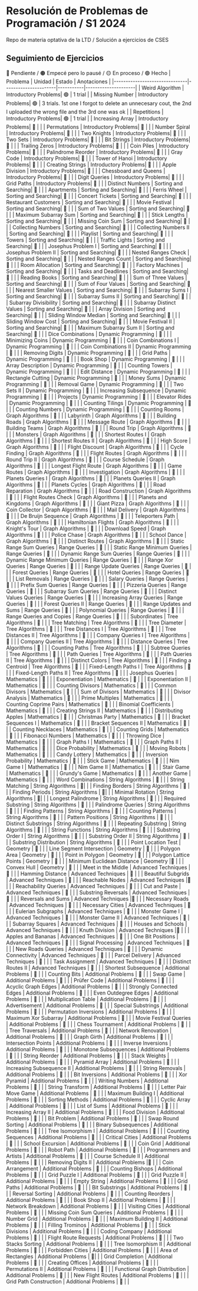 # Resolución de Problemas de Programación / S1 2024
Repo de materia optativa de la LTD / Solución a ejercicios de CSES 
## Seguimiento de Ejercicios
🔴 Pendiente / 🟠 Empecé pero lo pausé / 🟡 En proceso / 🟢 Hecho
| Problema                      | Unidad               | Estado    | Anotaciones         |
|-------------------------------|----------------------|-----------|---------------------|
| Weird Algorithm               | Introductory Problems|   🟢      |      1 trial               |
| Missing Number                | Introductory Problems|   🟢      |    3 trials. 1st one I forgot to delete an unnecesary cout, the 2nd I uploaded the wrong file and the 3rd one was ok                  |
| Repetitions                   | Introductory Problems|   🟢     |         1 trial            |
| Increasing Array              | Introductory Problems|   🔴      |                     |
| Permutations                  | Introductory Problems|   🔴      |                     |
| Number Spiral                 | Introductory Problems|   🔴      |                     |
| Two Knights                   | Introductory Problems|   🔴      |                     |
| Two Sets                      | Introductory Problems|   🔴      |                     |
| Bit Strings                   | Introductory Problems|   🔴      |                     |
| Trailing Zeros                | Introductory Problems|   🔴      |                     |
| Coin Piles                    | Introductory Problems|   🔴      |                     |
| Palindrome Reorder            | Introductory Problems|   🔴      |                     |
| Gray Code                     | Introductory Problems|   🔴      |                     |
| Tower of Hanoi                | Introductory Problems|   🔴      |                     |
| Creating Strings              | Introductory Problems|   🔴      |                     |
| Apple Division                | Introductory Problems|   🔴      |                     |
| Chessboard and Queens         | Introductory Problems|   🔴      |                     |
| Digit Queries                 | Introductory Problems|   🔴      |                     |
| Grid Paths                    | Introductory Problems|   🔴      |                     |
| Distinct Numbers              | Sorting and Searching|   🔴      |                     |
| Apartments                    | Sorting and Searching|   🔴      |                     |
| Ferris Wheel                  | Sorting and Searching|   🔴      |                     |
| Concert Tickets               | Sorting and Searching|   🔴      |                     |
| Restaurant Customers          | Sorting and Searching|   🔴      |                     |
| Movie Festival                | Sorting and Searching|   🔴      |                     |
| Sum of Two Values             | Sorting and Searching|   🔴      |                     |
| Maximum Subarray Sum          | Sorting and Searching|   🔴      |                     |
| Stick Lengths                 | Sorting and Searching|   🔴      |                     |
| Missing Coin Sum              | Sorting and Searching|   🔴      |                     |
| Collecting Numbers            | Sorting and Searching|   🔴      |                     |
| Collecting Numbers II         | Sorting and Searching|   🔴      |                     |
| Playlist                      | Sorting and Searching|   🔴      |                     |
| Towers                        | Sorting and Searching|   🔴      |                     |
| Traffic Lights                | Sorting and Searching|   🔴      |                     |
| Josephus Problem I            | Sorting and Searching|   🔴      |                     |
| Josephus Problem II           | Sorting and Searching|   🔴      |                     |
| Nested Ranges Check           | Sorting and Searching|   🔴      |                     |
| Nested Ranges Count           | Sorting and Searching|   🔴      |                     |
| Room Allocation               | Sorting and Searching|  🔴       |                     |
| Factory Machines              | Sorting and Searching|  🔴       |                     |
| Tasks and Deadlines           | Sorting and Searching|     🔴    |                     |
| Reading Books                 | Sorting and Searching|  🔴       |                     |
| Sum of Three Values           | Sorting and Searching|    🔴     |                     |
| Sum of Four Values            | Sorting and Searching|    🔴     |                     |
| Nearest Smaller Values        | Sorting and Searching|     🔴    |                     |
| Subarray Sums I               | Sorting and Searching|    🔴     |                     |
| Subarray Sums II              | Sorting and Searching|    🔴     |                     |
| Subarray Divisibility         | Sorting and Searching|    🔴     |                     |
| Subarray Distinct Values      | Sorting and Searching|    🔴     |                     |
| Array Division                | Sorting and Searching|    🔴     |                     |
| Sliding Window Median         | Sorting and Searching|    🔴     |                     |
| Sliding Window Cost           | Sorting and Searching|    🔴     |                     |
| Movie Festival II             | Sorting and Searching|    🔴     |                     |
| Maximum Subarray Sum II       | Sorting and Searching|    🔴     |                     |
| Dice Combinations             | Dynamic Programming  |    🔴     |                     |
| Minimizing Coins              | Dynamic Programming  |    🔴     |                     |
| Coin Combinations I           | Dynamic Programming  |   🔴      |                     |
| Coin Combinations II          | Dynamic Programming  |  🔴       |                     |
| Removing Digits               | Dynamic Programming  |   🔴      |                     |
| Grid Paths                    | Dynamic Programming  |   🔴      |                     |
| Book Shop                     | Dynamic Programming  |   🔴      |                     |
| Array Description             | Dynamic Programming  |   🔴      |                     |
| Counting Towers               | Dynamic Programming  |   🔴      |                     |
| Edit Distance                 | Dynamic Programming  |   🔴      |                     |
| Rectangle Cutting             | Dynamic Programming  |   🔴      |                     |
| Money Sums                    | Dynamic Programming  |     🔴    |                     |
| Removal Game                  | Dynamic Programming  |   🔴      |                     |
| Two Sets II                   | Dynamic Programming  |     🔴    |                     |
| Increasing Subsequence        | Dynamic Programming  |    🔴     |                     |
| Projects                      | Dynamic Programming  |    🔴     |                     |
| Elevator Rides                | Dynamic Programming  |     🔴    |                     |
| Counting Tilings              | Dynamic Programming  |    🔴     |                     |
| Counting Numbers              | Dynamic Programming  |    🔴     |                     |
| Counting Rooms                | Graph Algorithms     |   🔴      |                     |
| Labyrinth                     | Graph Algorithms     |     🔴    |                     |
| Building Roads                | Graph Algorithms     |   🔴      |                     |
| Message Route                 | Graph Algorithms     |     🔴    |                     |
| Building Teams                | Graph Algorithms     |     🔴    |                     |
| Round Trip                    | Graph Algorithms     |     🔴    |                     |
| Monsters                      | Graph Algorithms     |      🔴   |                     |
| Shortest Routes I             | Graph Algorithms     |     🔴    |                     |
| Shortest Routes II            | Graph Algorithms     |    🔴     |                     |
| High Score                    | Graph Algorithms     |    🔴     |                     |
| Flight Discount               | Graph Algorithms     |    🔴     |                     |
| Cycle Finding                 | Graph Algorithms     |     🔴    |                     |
| Flight Routes                 | Graph Algorithms     |    🔴     |                     |
| Round Trip II                 | Graph Algorithms     |    🔴     |                     |
| Course Schedule               | Graph Algorithms     |    🔴     |                     |
| Longest Flight Route          | Graph Algorithms     |   🔴      |                     |
| Game Routes                   | Graph Algorithms     |   🔴      |                     |
| Investigation                 | Graph Algorithms     |   🔴      |                     |
| Planets Queries I             | Graph Algorithms     |   🔴      |                     |
| Planets Queries II            | Graph Algorithms     |   🔴      |                     |
| Planets Cycles                | Graph Algorithms     |   🔴      |                     |
| Road Reparation               | Graph Algorithms     |   🔴      |                     |
| Road Construction             | Graph Algorithms     |   🔴      |                     |
| Flight Routes Check           | Graph Algorithms     |  🔴       |                     |
| Planets and Kingdoms          | Graph Algorithms     |  🔴       |                     |
| Giant Pizza                   | Graph Algorithms     |  🔴       |                     |
| Coin Collector                | Graph Algorithms     |    🔴     |                     |
| Mail Delivery                 | Graph Algorithms     |    🔴     |                     |
| De Bruijn Sequence            | Graph Algorithms     |    🔴     |                     |
| Teleporters Path              | Graph Algorithms     |    🔴     |                     |
| Hamiltonian Flights           | Graph Algorithms     |   🔴      |                     |
| Knight's Tour                 | Graph Algorithms     |   🔴      |                     |
| Download Speed                | Graph Algorithms     |   🔴      |                     |
| Police Chase                  | Graph Algorithms     |   🔴      |                     |
| School Dance                  | Graph Algorithms     |   🔴      |                     |
| Distinct Routes               | Graph Algorithms     |    🔴     |                     |
| Static Range Sum Queries      | Range Queries        |    🔴     |                     |
| Static Range Minimum Queries  | Range Queries        |    🔴     |                     |
| Dynamic Range Sum Queries     | Range Queries        |   🔴      |                     |
| Dynamic Range Minimum Queries | Range Queries        |    🔴     |                     |
| Range Xor Queries             | Range Queries        |     🔴    |                     |
| Range Update Queries          | Range Queries        |     🔴    |                     |
| Forest Queries                | Range Queries        |     🔴    |                     |
| Hotel Queries                 | Range Queries        |    🔴     |                     |
| List Removals                 | Range Queries        |   🔴      |                     |
| Salary Queries                | Range Queries        |   🔴      |                     |
| Prefix Sum Queries            | Range Queries        |   🔴      |                     |
| Pizzeria Queries              | Range Queries        |    🔴     |                     |
| Subarray Sum Queries          | Range Queries        |   🔴      |                     |
| Distinct Values Queries       | Range Queries        |   🔴      |                     |
| Increasing Array Queries      | Range Queries        |   🔴      |                     |
| Forest Queries II             | Range Queries        |   🔴      |                     |
| Range Updates and Sums        | Range Queries        |   🔴      |                     |
| Polynomial Queries            | Range Queries        |   🔴      |                     |
| Range Queries and Copies      | Range Queries        |   🔴      |                     |
| Subordinates                  | Tree Algorithms      |   🔴      |                     |
| Tree Matching                 | Tree Algorithms      |   🔴      |                     |
| Tree Diameter                 | Tree Algorithms      |    🔴     |                     |
| Tree Distances I              | Tree Algorithms      |    🔴    |                     |
| Tree Distances II             | Tree Algorithms      |    🔴     |                     |
| Company Queries I             | Tree Algorithms      |    🔴     |                     |
| Company Queries II            | Tree Algorithms      |   🔴      |                     |
| Distance Queries              | Tree Algorithms      |   🔴      |                     |
| Counting Paths                | Tree Algorithms      |  🔴       |                     |
| Subtree Queries               | Tree Algorithms      |   🔴      |                     |
| Path Queries                  | Tree Algorithms      |  🔴       |                     |
| Path Queries II               | Tree Algorithms      |  🔴       |                     |
| Distinct Colors               | Tree Algorithms      |   🔴      |                     |
| Finding a Centroid            | Tree Algorithms      |  🔴       |                     |
| Fixed-Length Paths I          | Tree Algorithms      |  🔴       |                     |
| Fixed-Length Paths II         | Tree Algorithms      |  🔴       |                     |
| Josephus Queries              | Mathematics          |  🔴       |                     |
| Exponentiation                | Mathematics          |  🔴       |                     |
| Exponentiation II             | Mathematics          |   🔴      |                     |
| Counting Divisors             | Mathematics          |   🔴      |                     |
| Common Divisors               | Mathematics          |   🔴      |                     |
| Sum of Divisors               | Mathematics          |   🔴      |                     |
| Divisor Analysis              | Mathematics          |   🔴      |                     |
| Prime Multiples               | Mathematics          |   🔴      |                     |
| Counting Coprime Pairs        | Mathematics          |   🔴      |                     |
| Binomial Coefficients         | Mathematics          |  🔴       |                     |
| Creating Strings II           | Mathematics          |  🔴       |                     |
| Distributing Apples           | Mathematics          |  🔴       |                     |
| Christmas Party               | Mathematics          |  🔴       |                     |
| Bracket Sequences I           | Mathematics          |  🔴       |                     |
| Bracket Sequences II          | Mathematics          |  🔴       |                     |
| Counting Necklaces            | Mathematics          |  🔴       |                     |
| Counting Grids                | Mathematics          |  🔴       |                     |
| Fibonacci Numbers             | Mathematics          |  🔴       |                     |
| Throwing Dice                 | Mathematics          |  🔴       |                     |
| Graph Paths I                 | Mathematics          |  🔴       |                     |
| Graph Paths II                | Mathematics          |  🔴       |                     |
| Dice Probability              | Mathematics          |  🔴       |                     |
| Moving Robots                 | Mathematics          |  🔴       |                     |
| Candy Lottery                 | Mathematics          |  🔴       |                     |
| Inversion Probability         | Mathematics          |  🔴       |                     |
| Stick Game                    | Mathematics          |  🔴       |                     |
| Nim Game I                    | Mathematics          |  🔴       |                     |
| Nim Game II                   | Mathematics          |  🔴       |                     |
| Stair Game                    | Mathematics          |   🔴      |                     |
| Grundy's Game                 | Mathematics          |     🔴    |                     |
| Another Game                  | Mathematics          |       🔴  |                     |
| Word Combinations             | String Algorithms    |        🔴 |                     |
| String Matching               | String Algorithms    |         🔴|                     |
| Finding Borders               | String Algorithms    |        🔴 |                     |
| Finding Periods               | String Algorithms    |         🔴|                     |
| Minimal Rotation              | String Algorithms    |         🔴|                     |
| Longest Palindrome            | String Algorithms    |    🔴     |                     |
| Required Substring            | String Algorithms    |     🔴    |                     |
| Palindrome Queries            | String Algorithms    |      🔴   |                     |
| Finding Patterns              | String Algorithms    |     🔴    |                     |
| Counting Patterns             | String Algorithms    |     🔴    |                     |
| Pattern Positions             | String Algorithms    |      🔴   |                     |
| Distinct Substrings           | String Algorithms    |       🔴  |                     |
| Repeating Substring           | String Algorithms    |       🔴  |                     |
| String Functions              | String Algorithms    |       🔴  |                     |
| Substring Order I             | String Algorithms    |     🔴    |                     |
| Substring Order II            | String Algorithms    |    🔴     |                     |
| Substring Distribution        | String Algorithms    |      🔴   |                     |
| Point Location Test           | Geometry             |        🔴 |                     |
| Line Segment Intersection     | Geometry             |      🔴   |                     |
| Polygon Area                  | Geometry             |        🔴 |                     |
| Point in Polygon              | Geometry             |     🔴    |                     |
| Polygon Lattice Points        | Geometry             |      🔴   |                     |
| Minimum Euclidean Distance    | Geometry             |🔴         |                     |
| Convex Hull                   | Geometry             |  🔴       |                     |
| Meet in the Middle            | Advanced Techniques  |    🔴     |                     |
| Hamming Distance              | Advanced Techniques  |      🔴   |                     |
| Beautiful Subgrids            | Advanced Techniques  |        🔴 |                     |
| Reachable Nodes               | Advanced Techniques  |🔴         |                     |
| Reachability Queries          | Advanced Techniques  |  🔴       |                     |
| Cut and Paste                 | Advanced Techniques  |    🔴     |                     |
| Substring Reversals           | Advanced Techniques  |      🔴   |                     |
| Reversals and Sums            | Advanced Techniques  |🔴         |                     |
| Necessary Roads               | Advanced Techniques  |  🔴       |                     |
| Necessary Cities              | Advanced Techniques  |    🔴     |                     |
| Eulerian Subgraphs            | Advanced Techniques  |      🔴   |                     |
| Monster Game I                | Advanced Techniques  | 🔴        |                     |
| Monster Game II               | Advanced Techniques  |   🔴      |                     |
| Subarray Squares              | Advanced Techniques  |     🔴    |                     |
| Houses and Schools            | Advanced Techniques  |       🔴  |                     |
| Knuth Division                | Advanced Techniques  |🔴         |                     |
| Apples and Bananas            | Advanced Techniques  |   🔴      |                     |
| One Bit Positions             | Advanced Techniques  |   🔴      |                     |
| Signal Processing             | Advanced Techniques  |   🔴      |                     |
| New Roads Queries             | Advanced Techniques  |   🔴      |                     |
| Dynamic Connectivity          | Advanced Techniques  |   🔴      |                     |
| Parcel Delivery               | Advanced Techniques  |   🔴      |                     |
| Task Assignment               | Advanced Techniques  |   🔴      |                     |
| Distinct Routes II            | Advanced Techniques  |   🔴      |                     |
| Shortest Subsequence          | Additional Problems  |   🔴      |                     |
| Counting Bits                 | Additional Problems  |   🔴      |                     |
| Swap Game                     | Additional Problems  |  🔴       |                     |
| Prüfer Code                   | Additional Problems  |  🔴       |                     |
| Acyclic Graph Edges           | Additional Problems  |   🔴      |                     |
| Strongly Connected Edges      | Additional Problems  |  🔴       |                     |
| Even Outdegree Edges          | Additional Problems  |   🔴      |                     |
| Multiplication Table          | Additional Problems  |  🔴       |                     |
| Advertisement                 | Additional Problems  | 🔴        |                     |
| Special Substrings            | Additional Problems  |   🔴     |                     |
| Permutation Inversions        | Additional Problems  |    🔴     |                     |
| Maximum Xor Subarray          | Additional Problems  |    🔴     |                     |
| Movie Festival Queries        | Additional Problems  |    🔴     |                     |
| Chess Tournament              | Additional Problems  |    🔴     |                     |
| Tree Traversals               | Additional Problems  |    🔴     |                     |
| Network Renovation            | Additional Problems  |    🔴     |                     |
| Graph Girth                   | Additional Problems  |    🔴     |                     |
| Intersection Points           | Additional Problems  |     🔴    |                     |
| Inverse Inversions            | Additional Problems  |    🔴     |                     |
| Monotone Subsequences         | Additional Problems  |    🔴     |                     |
| String Reorder                | Additional Problems  |    🔴     |                     |
| Stack Weights                 | Additional Problems  |    🔴     |                     |
| Pyramid Array                 | Additional Problems  |   🔴      |                     |
| Increasing Subsequence II     | Additional Problems  |     🔴    |                     |
| String Removals               | Additional Problems  |   🔴      |                     |
| Bit Inversions                | Additional Problems  |    🔴     |                     |
| Xor Pyramid                   | Additional Problems  |    🔴     |                     |
| Writing Numbers               | Additional Problems  |    🔴     |                     |
| String Transform              | Additional Problems  |     🔴    |                     |
| Letter Pair Move Game         | Additional Problems  |    🔴     |                     |
| Maximum Building I            | Additional Problems  |    🔴     |                     |
| Sorting Methods               | Additional Problems  |   🔴      |                     |
| Cyclic Array                  | Additional Problems  |   🔴      |                     |
| List of Sums                  | Additional Problems  |    🔴     |                     |
| Increasing Array II           | Additional Problems  |    🔴     |                     |
| Food Division                 | Additional Problems  |  🔴       |                     |
| Bit Problem                   | Additional Problems  |    🔴     |                     |
| Swap Round Sorting            | Additional Problems  |    🔴     |                     |
| Binary Subsequences           | Additional Problems  |    🔴     |                     |
| Tree Isomorphism I            | Additional Problems  |    🔴     |                     |
| Counting Sequences            | Additional Problems  |   🔴      |                     |
| Critical Cities               | Additional Problems  |    🔴     |                     |
| School Excursion              | Additional Problems  |   🔴      |                     |
| Coin Grid                     | Additional Problems  |   🔴      |                     |
| Robot Path                    | Additional Problems  |      🔴   |                     |
| Programmers and Artists       | Additional Problems  |    🔴     |                     |
| Course Schedule II            | Additional Problems  |  🔴       |                     |
| Removing Digits II            | Additional Problems  |🔴         |                     |
| Coin Arrangement              | Additional Problems  |        🔴 |                     |
| Counting Bishops              | Additional Problems  |        🔴 |                     |
| Grid Puzzle I                 | Additional Problems  |        🔴 |                     |
| Grid Puzzle II                | Additional Problems  |      🔴   |                     |
| Empty String                  | Additional Problems  |    🔴     |                     |
| Grid Paths                    | Additional Problems  |       🔴  |                     |
| Bit Substrings                | Additional Problems  |     🔴    |                     |
| Reversal Sorting              | Additional Problems  |   🔴      |                     |
| Counting Reorders             | Additional Problems  | 🔴        |                     |
| Book Shop II                  | Additional Problems  |       🔴  |                     |
| Network Breakdown             | Additional Problems  |     🔴    |                     |
| Visiting Cities               | Additional Problems  |   🔴      |                     |
| Missing Coin Sum Queries      | Additional Problems  | 🔴        |                     |
| Number Grid                   | Additional Problems  |      🔴   |                     |
| Maximum Building II           | Additional Problems  |      🔴   |                     |
| Filling Trominos              | Additional Problems  |    🔴     |                     |
| Stick Divisions               | Additional Problems  |   🔴      |                     |
| Coding Company                | Additional Problems  |   🔴      |                     |
| Flight Route Requests         | Additional Problems  |      🔴   |                     |
| Two Stacks Sorting            | Additional Problems  |    🔴     |                     |
| Tree Isomorphism II           | Additional Problems  |  🔴       |                     |
| Forbidden Cities              | Additional Problems  | 🔴        |                     |
| Area of Rectangles            | Additional Problems  |         🔴|                     |
| Grid Completion               | Additional Problems  |       🔴  |                     |
| Creating Offices              | Additional Problems  |     🔴    |                     |
| Permutations II               | Additional Problems  |   🔴      |                     |
| Functional Graph Distribution | Additional Problems  |     🔴    |                     |
| New Flight Routes             | Additional Problems  |       🔴  |                     |
| Grid Path Construction        | Additional Problems  |     🔴    |                     |

